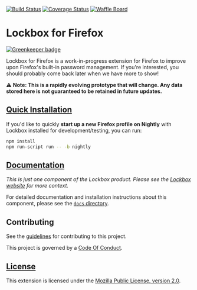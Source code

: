 [![Build Status][travis-image]][travis-link]
[![Coverage Status][codecov-image]][codecov-link]
[![Waffle Board][waffle-image]][waffle-link]

# Lockbox for Firefox

[![Greenkeeper badge](https://badges.greenkeeper.io/mozilla-lockbox/lockbox-extension.svg)](https://greenkeeper.io/)

Lockbox for Firefox is a work-in-progress extension for Firefox to improve upon
Firefox's built-in password management. If you're interested, you should
probably come back later when we have more to show!

:warning: **Note: This is a rapidly evolving prototype that will change. Any
data stored here is not guaranteed to be retained in future updates.**

## [Quick Installation][install-link]

If you'd like to quickly **start up a new Firefox profile on Nightly** with
Lockbox installed for development/testing, you can run:

```sh
npm install
npm run-script run -- -b nightly
```

## [Documentation][docs-link]

*This is just one component of the Lockbox product. Please see the
[Lockbox website][org-website] for more context.*

For detailed documentation and installation instructions about this component,
please see the [`docs` directory][docs-link].

## Contributing ##

See the [guidelines][contributing-link] for contributing to this project.

This project is governed by a [Code Of Conduct][coc-link].

## [License][license-link]

This extension is licensed under the [Mozilla Public License,
version 2.0][license-link].

[travis-image]: https://travis-ci.org/mozilla-lockbox/lockbox-extension.svg?branch=master
[travis-link]: https://travis-ci.org/mozilla-lockbox/lockbox-extension
[codecov-image]: https://img.shields.io/codecov/c/github/mozilla-lockbox/lockbox-extension.svg
[codecov-link]: https://codecov.io/gh/mozilla-lockbox/lockbox-extension
[waffle-image]: https://badge.waffle.io/mozilla-lockbox/lockbox-extension.svg?columns=In%20Progress
[waffle-link]: https://waffle.io/mozilla-lockbox/lockbox-extension
[install-link]: /docs/install.md
[org-website]: https://mozilla-lockbox.github.io/
[docs-link]: /docs
[contributing-link]: docs/contributing.md
[coc-link]: docs/code_of_conduct.md
[license-link]: /LICENSE
